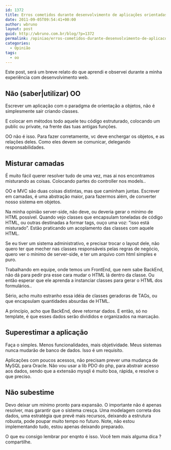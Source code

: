 ```yaml
---
id: 1372
title: Erros cometidos durante desenvolvimento de aplicações orientadas a objetos.
date: 2011-09-05T09:54:41+00:00
author: wbruno
layout: post
guid: http://wbruno.com.br/blog/?p=1372
permalink: /opiniao/erros-cometidos-durante-desenvolvimento-de-aplicacoes-orientadas-objetos/
categories:
  - Opinião
tags:
  - oo
---
```

Este post, será um breve relato do que aprendi e observei durante a minha experiência com desenvolvimento web.

<!--more-->

## Não (saber|utilizar) OO

Escrever um aplicação com o paradgma de orientação a objetos, não é simplesmente sair criando classes.

E colocar em métodos todo aquele teu código estruturado, colocando um public ou private, na frente das tuas antigas funções.

OO não é isso. Para fazer corretamente, vc deve enchergar os objetos, e as relações deles. Como eles devem se comunicar, delegando responsabilidades.

## Misturar camadas

É muito fácil querer resolver tudo de uma vez, mas ai nos encontramos misturando as coisas. Colocando partes do controller nos models..

OO e MVC são duas coisas distintas, mas que caminham juntas. Escrever em camadas, é uma abstração maior, para fazermos além, de converter nosso sistema em objetos.

Na minha opinião server-side, não deve, ou deveria gerar o mínimo de HTML possível. Quando vejo classes que encapsulam toneladas de código HTML, ou outras destinadas a formar tags, ouço uma voz: &#8220;isso está misturado&#8221;. Estão praticando um acoplamento das classes com aquele HTML.

Se eu tiver um sistema administrativo, e precisar trocar o layout dele, não quero ter que mecher nas classes responsáveis pelas regras de negócio, quero ver o mínimo de server-side, e ter um arquivo com html simples e puro.

Trabalhando em equipe, onde temos um FrontEnd, que nem sabe BackEnd, não dá para pedir pra esse cara mudar o HTML lá dentro da classe. Ou então esperar que ele aprenda a instanciar classes para gerar o HTML dos formulários..

Sério, acho muito estranho essa idéia de classes geradoras de TAGs, ou que encapsulam quantidades absurdas de HTML.

A princípio, acho que BackEnd, deve retornar dados. E então, só no template, é que esses dados serão divididos e organizados na marcação.

## Superestimar a aplicação

Faça o simples. Menos funcionalidades, mais objetividade. Meus sistemas nunca mudarão de banco de dados. Isso é um requisito.

Aplicações com poucos acessos, não precisam prever uma mudança de MySQL para Oracle. Não vou usar a lib PDO do php, para abstrair acesso aos dados, sendo que a extensão mysqli é muito boa, rápida, e resolve o que preciso.

## Não subestime

Devo deixar um mínimo pronto para expansão. O importante não é apenas resolver, mas garantir que o sistema cresça. Uma modelagem correta dos dados, uma estratégia que prevê mais recursos, deixando a estrutura robusta, pode poupar muito tempo no futuro. Note, não estou implementando tudo, estou apenas deixando preparado.

O que eu consigo lembrar por enqnto é isso. Você tem mais alguma dica ? compartilhe.
